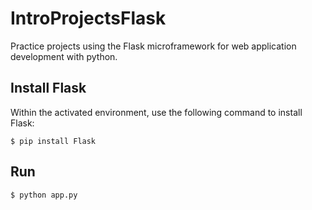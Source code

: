 # IntroProjectsFlask
Practice projects using the Flask microframework for web application development with python.

## Install Flask

Within the activated environment, use the following command to install Flask:

```
$ pip install Flask
```

## Run 

```
$ python app.py
```